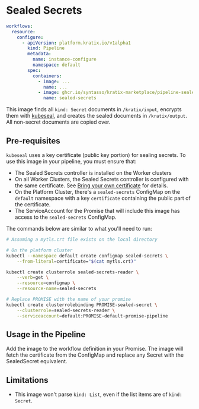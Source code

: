 # Sealed Secrets

```yaml
workflows:
  resource:
    configure:
      - apiVersion: platform.kratix.io/v1alpha1
        kind: Pipeline
        metadata:
          name: instance-configure
          namespace: default
        spec:
          containers:
            - image: ...
              name: ...
            - image: ghcr.io/syntasso/kratix-marketplace/pipeline-sealedsecrets-image:v0.1.0
              name: sealed-secrets
```

This image finds all `kind: Secret` documents in `/kratix/input`, encrypts them with
[kubeseal](https://github.com/bitnami-labs/sealed-secrets), and creates the sealed
documents in `/kratix/output`. All non-secret documents are copied over.

## Pre-requisites

`kubeseal` uses a key certificate (public key portion) for sealing secrets. To use this
image in your pipeline, you must ensure that:

- The Sealed Secrets controller is installed on the Worker clusters
- On all Worker Clusters, the Sealed Secrets controller is configured with the same
  certificate. See [Bring your own
  certificate](https://github.com/bitnami-labs/sealed-secrets/blob/main/docs/bring-your-own-certificates.md)
  for details.
- On the Platform Cluster, there's a `sealed-secrets` ConfigMap on the `default`
  namespace with a key `certificate` containing the public part of the certificate.
- The ServiceAccount for the Promise that will include this image has access to the
  `sealed-secrets` ConfigMap.

The commands below are similar to what you'll need to run:

```bash
# Assuming a mytls.crt file exists on the local directory

# On the platform cluster
kubectl --namespace default create configmap sealed-secrets \
    --from-literal=certificate="$(cat mytls.crt)"

kubectl create clusterrole sealed-secrets-reader \
    --verb=get \
    --resource=configmap \
    --resource-name=sealed-secrets

# Replace PROMISE with the name of your promise
kubectl create clusterrolebinding PROMISE-sealed-secret \
    --clusterrole=sealed-secrets-reader \
    --serviceaccount=default:PROMISE-default-promise-pipeline
```

## Usage in the Pipeline

Add the image to the workflow definition in your Promise. The image will
fetch the certificate from the ConfigMap and replace any Secret with the SealedSecret
equivalent.

## Limitations

- This image won't parse `kind: List`, even if the list items are of `kind: Secret`.
